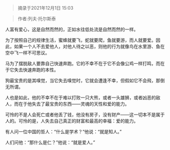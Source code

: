 > 摘录于2021年12月1日 15:03

> 作者:列夫·托尔斯泰

人富有爱心，这是自然而然的，正如水往低处流是自然而然的一样。

为了按照自己的规律生活，蜜蜂就要飞，蛇就要爬，鱼就要游，而人就要爱。因此，如果一个人不去爱他人，对他人待之以恶，则他的行为就像鸟在水里游、鱼在空中飞一样不可思议。

马为了摆脱敌人要靠自己快速奔跑。它的不幸不在于它不会像公鸡一样打鸣，而在于它失去快速奔跑的本性。

狗最宝贵的是其嗅觉，当它失去嗅觉时，它就会遭逢不幸，但假如它不会飛，那倒无所谓。

人也是如此，他的不幸不在于难以打败一只大熊，或者一头雄狮，或者凶恶的敌人，而在于他失去了最宝贵的东西——灵魂的天性和爱的能力。

可怜的不是人会死亡或者他丢了钱，他没有房子，没有财产——这一切本不是属于人的。可怜的是，人失去自己真正的财富和最高的幸福：爱的能力。

有人问一位中国的哲人：“什么是学术？”他说：“就是知人。”

人们问他：“那什么是仁？”他说：“就是爱人。”